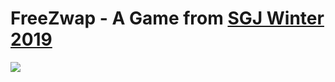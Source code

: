 FreeZwap - A Game from [SGJ Winter 2019](https://www.semestergamejam.de/)
==========================================================================
[<img src="http://analytics.wolfsbau.network/downloads/freezwap.jpeg">](http://analytics.wolfsbau.network/downloads/freezwap.jpeg)
